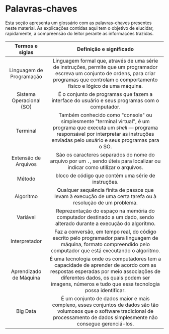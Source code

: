 # Palavras-chaves

Esta seção apresenta um glossário com as palavras-chaves presentes neste material. As explicações contidas aqui tem o objetivo de elucidar, rapidamente, a compreensão do leitor perante as informações trazidas.

|**Termos e siglas**|**Definição e significado**|
|:--:|:--:|
|Linguagem de Programação | Linguagem formal que, através de uma série de instruções, permite que um programador escreva um conjunto de ordens, para criar programas que controlam o comportamento físico e lógico de uma máquina.|
|Sistema Operacional (SO) | É o conjunto de programas que fazem a interface do usuário e seus programas com o computador.|
|Terminal | Também conhecido como "console" ou simplesmente "terminal virtual", é um programa que executa um *shell* — programa responsável por interpretar as instruções enviadas pelo usuário e seus programas para o SO.|
|Extensão de Arquivos|São os caracteres separados do nome do arquivo por um `.`, sendo úteis para localizar ou indicar como utilizar o arquivos.|
|Método | bloco de código que contém uma série de instruções.|
|Algoritmo | Qualquer sequência finita de passos que levam à execução de uma certa tarefa ou à resolução de um problema.|
|Variável | Reprezentação do espaço na memória do computador destinado a um dado, sendo alterado durante a execução do algoritmo.|
|Interpretador | Faz a conversão, em tempo real, do código escrito pelo programador para linguagem de máquina, formato compreendido pelo computador que está executando o algoritmo.|
|Aprendizado de Máquina| É uma tecnologia onde os computadores tem a capacidade de aprender de acordo com as respostas esperadas por meio associações de diferentes dados, os quais podem ser imagens, números e tudo que essa tecnologia possa identificar.
|Big Data | É um conjunto de dados maior e mais complexo, esses conjuntos de dados são tão volumosos que o software tradicional de processamento de dados simplesmente não consegue gerenciá-los. |